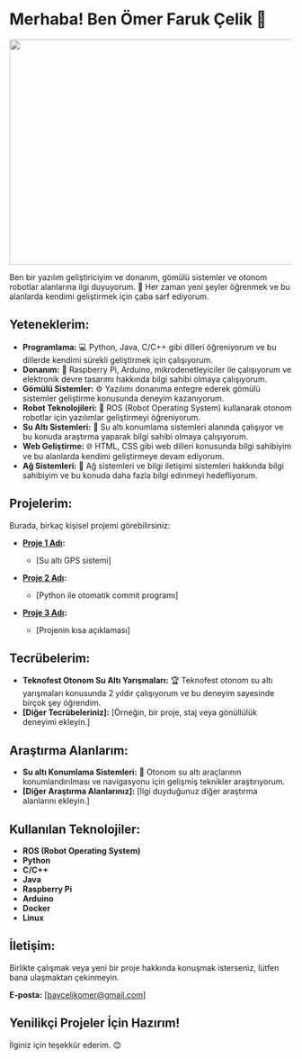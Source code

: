 #  Merhaba! Ben Ömer Faruk Çelik 👋

<img src="https://media1.giphy.com/media/v1.Y2lkPTc5MGI3NjExaWdiNHF2cXhodGlqYXg1NmNtZ21pbWtsZjRkaDN3ZDB2ZGtseHE1eiZlcD12MV9pbnRlcm5hbF9naWZfYnlfaWQmY3Q9Zw/2WuHHWbGt3fY4/giphy.gif" width="800" height="400">

Ben bir yazılım geliştiriciyim ve donanım, gömülü sistemler ve otonom robotlar alanlarına ilgi duyuyorum. 🚀 Her zaman yeni şeyler öğrenmek ve bu alanlarda kendimi geliştirmek için çaba sarf ediyorum. 

## Yeteneklerim:

* **Programlama:** 💻  Python, Java, C/C++  gibi dilleri öğreniyorum ve bu dillerde kendimi sürekli geliştirmek için çalışıyorum. 
* **Donanım:** 🔌  Raspberry Pi, Arduino, mikrodenetleyiciler ile çalışıyorum ve elektronik devre tasarımı hakkında bilgi sahibi olmaya çalışıyorum. 
* **Gömülü Sistemler:** ⚙️ Yazılımı donanıma entegre ederek gömülü sistemler geliştirme konusunda deneyim kazanıyorum. 
* **Robot Teknolojileri:** 🤖 ROS (Robot Operating System) kullanarak otonom robotlar için yazılımlar geliştirmeyi öğreniyorum.
* **Su Altı Sistemleri:** 🌊  Su altı konumlama sistemleri alanında çalışıyor ve bu konuda araştırma yaparak bilgi sahibi olmaya çalışıyorum.
* **Web Geliştirme:** 🌐 HTML, CSS gibi web dilleri konusunda bilgi sahibiyim ve bu alanlarda kendimi geliştirmeye devam ediyorum.
* **Ağ Sistemleri:** 📡 Ağ sistemleri ve bilgi iletişimi sistemleri hakkında bilgi sahibiyim ve bu konuda daha fazla bilgi edinmeyi hedefliyorum.

## Projelerim:

Burada, birkaç kişisel projemi görebilirsiniz:

* **[Proje 1 Adı](https://github.com/OmerFaruk-Celik/AMKS_AUV_ATILAY):** 
    * [Su altı GPS sistemi]
    
* **[Proje 2 Adı](https://github.com/OmerFaruk-Celik/repo):** 
    * [Python ile otomatik commit programı] 

* **[Proje 3 Adı](https://github.com/OmerFaruk-Celik/Proje3):** 
    * [Projenin kısa açıklaması]


## Tecrübelerim:

* **Teknofest Otonom Su Altı Yarışmaları:** 🏆  Teknofest otonom su altı yarışmaları konusunda 2 yıldır çalışıyorum ve bu deneyim sayesinde birçok şey öğrendim. 
* **[Diğer Tecrübeleriniz]:**  [Örneğin, bir proje, staj veya gönüllülük deneyimi ekleyin.]

## Araştırma Alanlarım:

* **Su altı Konumlama Sistemleri:** 🧭  Otonom su altı araçlarının konumlandırılması ve navigasyonu için gelişmiş teknikler araştırıyorum.
* **[Diğer Araştırma Alanlarınız]:**  [İlgi duyduğunuz diğer araştırma alanlarını ekleyin.]

## Kullanılan Teknolojiler:

* **ROS (Robot Operating System)**
* **Python**
* **C/C++**
* **Java**
* **Raspberry Pi**
* **Arduino**
* **Docker**
* **Linux**

## İletişim:

Birlikte çalışmak veya yeni bir proje hakkında konuşmak isterseniz, lütfen bana ulaşmaktan çekinmeyin.

**E-posta:** [baycelikomer@gmail.com]


## **Yenilikçi Projeler İçin Hazırım!**

İlginiz için teşekkür ederim. 😊
